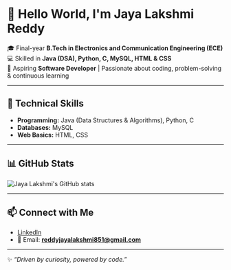 # 👋 Hello World, I'm Jaya Lakshmi Reddy  

🎓 Final-year **B.Tech in Electronics and Communication Engineering (ECE)**  
💻 Skilled in **Java (DSA), Python, C, MySQL, HTML & CSS**  
🚀 Aspiring **Software Developer** | Passionate about coding, problem-solving & continuous learning  

---

## 🔧 Technical Skills  
- **Programming:** Java (Data Structures & Algorithms), Python, C  
- **Databases:** MySQL  
- **Web Basics:** HTML, CSS  

---

## 📊 GitHub Stats  
![Jaya Lakshmi's GitHub stats](https://github-readme-stats.vercel.app/api?username=jayalakshmireddy&show_icons=true&theme=tokyonight)  

---

## 📫 Connect with Me  
- [LinkedIn](https://www.linkedin.com/in/reddy-jaya-lakshmi-413168320)  
- 📧 Email: **reddyjayalakshmi851@gmail.com**  

---

✨ *“Driven by curiosity, powered by code.”*  
